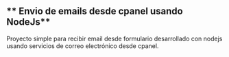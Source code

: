## ** Envio de emails desde cpanel usando NodeJs**

Proyecto simple para recibir email desde formulario desarrollado con nodejs usando servicios de correo electrónico desde cpanel.


